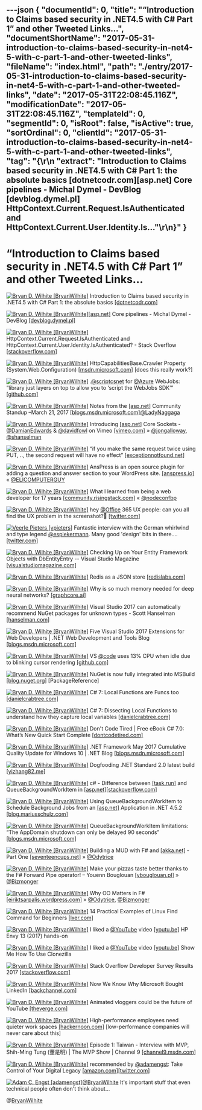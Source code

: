 ---json
{
  "documentId": 0,
  "title": "“Introduction to Claims based security in .NET4.5 with C# Part 1” and other Tweeted Links…",
  "documentShortName": "2017-05-31-introduction-to-claims-based-security-in-net4-5-with-c-part-1-and-other-tweeted-links",
  "fileName": "index.html",
  "path": "./entry/2017-05-31-introduction-to-claims-based-security-in-net4-5-with-c-part-1-and-other-tweeted-links",
  "date": "2017-05-31T22:08:45.116Z",
  "modificationDate": "2017-05-31T22:08:45.116Z",
  "templateId": 0,
  "segmentId": 0,
  "isRoot": false,
  "isActive": true,
  "sortOrdinal": 0,
  "clientId": "2017-05-31-introduction-to-claims-based-security-in-net4-5-with-c-part-1-and-other-tweeted-links",
  "tag": "{\r\n  \"extract\": \"Introduction to Claims based security in .NET4.5 with C# Part 1: the absolute basics [dotnetcodr.com][asp.net] Core pipelines - Michal Dymel - DevBlog [devblog.dymel.pl] HttpContext.Current.Request.IsAuthenticated and HttpContext.Current.User.Identity.Is...\"\r\n}"
}
---

# “Introduction to Claims based security in .NET4.5 with C# Part 1” and other Tweeted Links…

[<img alt="Bryan D. Wilhite [BryanWilhite]" src="https://songhay.blob.core.windows.net/shared-social-twitter/BryanWilhite.jpeg">](http://t.co/UNdqV0Z1zz "Bryan D. Wilhite [BryanWilhite]") Introduction to Claims based security in .NET4.5 with C# Part 1: the absolute basics [[dotnetcodr.com]](https://dotnetcodr.com/2013/02/11/introduction-to-claims-based-security-in-net4-5-with-c-part-1/)

[<img alt="Bryan D. Wilhite [BryanWilhite]" src="https://songhay.blob.core.windows.net/shared-social-twitter/BryanWilhite.jpeg">](http://t.co/UNdqV0Z1zz "Bryan D. Wilhite [BryanWilhite]")[[asp.net]](http://ASP.NET) Core pipelines - Michal Dymel - DevBlog [[devblog.dymel.pl]](https://devblog.dymel.pl/2017/03/20/asp-net-core-pipelines/)

[<img alt="Bryan D. Wilhite [BryanWilhite]" src="https://songhay.blob.core.windows.net/shared-social-twitter/BryanWilhite.jpeg">](http://t.co/UNdqV0Z1zz "Bryan D. Wilhite [BryanWilhite]") HttpContext.Current.Request.IsAuthenticated and HttpContext.Current.User.Identity.IsAuthenticated? - Stack Overflow [[stackoverflow.com]](http://stackoverflow.com/questions/1379566/what-is-the-difference-between-httpcontext-current-request-isauthenticated-and-h)

[<img alt="Bryan D. Wilhite [BryanWilhite]" src="https://songhay.blob.core.windows.net/shared-social-twitter/BryanWilhite.jpeg">](http://t.co/UNdqV0Z1zz "Bryan D. Wilhite [BryanWilhite]") HttpCapabilitiesBase.Crawler Property (System.Web.Configuration) [[msdn.microsoft.com]](https://msdn.microsoft.com/en-us/library/system.web.configuration.httpcapabilitiesbase.crawler(v=vs.110).aspx) [does this really work?]

[<img alt="Bryan D. Wilhite [BryanWilhite]" src="https://songhay.blob.core.windows.net/shared-social-twitter/BryanWilhite.jpeg">](http://t.co/UNdqV0Z1zz "Bryan D. Wilhite [BryanWilhite]") .[@scriptcsnet](http://twitter.com/scriptcsnet) for [@Azure](http://twitter.com/Azure) WebJobs: “library just layers on top to allow you to ‘script the WebJobs SDK’” [[github.com]](https://github.com/Azure/azure-webjobs-sdk-script)

[<img alt="Bryan D. Wilhite [BryanWilhite]" src="https://songhay.blob.core.windows.net/shared-social-twitter/BryanWilhite.jpeg">](http://t.co/UNdqV0Z1zz "Bryan D. Wilhite [BryanWilhite]") Notes from the [[asp.net]](http://ASP.NET) Community Standup –March 21, 2017 [[blogs.msdn.microsoft.com]](https://blogs.msdn.microsoft.com/webdev/2017/03/22/notes-from-the-asp-net-community-standup-march-21-2017/)[@LadyNaggaga](http://twitter.com/LadyNaggaga)

[<img alt="Bryan D. Wilhite [BryanWilhite]" src="https://songhay.blob.core.windows.net/shared-social-twitter/BryanWilhite.jpeg">](http://t.co/UNdqV0Z1zz "Bryan D. Wilhite [BryanWilhite]") Introducing [[asp.net]](http://ASP.NET) Core Sockets - [@DamianEdwards](http://twitter.com/DamianEdwards) & [@davidfowl](http://twitter.com/davidfowl) on Vimeo [[vimeo.com]](https://vimeo.com/204078084) » [@jongalloway](http://twitter.com/jongalloway), [@shanselman](http://twitter.com/shanselman)

[<img alt="Bryan D. Wilhite [BryanWilhite]" src="https://songhay.blob.core.windows.net/shared-social-twitter/BryanWilhite.jpeg">](http://t.co/UNdqV0Z1zz "Bryan D. Wilhite [BryanWilhite]") “if you make the same request twice using PUT, .., the second request will have no effect” [[exceptionnotfound.net]](https://www.exceptionnotfound.net/using-http-methods-correctly-in-asp-net-web-api/)

[<img alt="Bryan D. Wilhite [BryanWilhite]" src="https://songhay.blob.core.windows.net/shared-social-twitter/BryanWilhite.jpeg">](http://t.co/UNdqV0Z1zz "Bryan D. Wilhite [BryanWilhite]") AnsPress is an open source plugin for adding a question and answer section to your WordPress site. [[anspress.io]](https://anspress.io/) « [@ELICOMPUTERGUY](http://twitter.com/ELICOMPUTERGUY)

[<img alt="Bryan D. Wilhite [BryanWilhite]" src="https://songhay.blob.core.windows.net/shared-social-twitter/BryanWilhite.jpeg">](http://t.co/UNdqV0Z1zz "Bryan D. Wilhite [BryanWilhite]") What I learned from being a web developer for 17 years [[community.risingstack.com]](http://community.risingstack.com/ive-been-a-web-developer-for-17-years-and-this-is-what-i-learned-daniel-khan/) « [@nodeconfbp](http://twitter.com/nodeconfbp)

[<img alt="Bryan D. Wilhite [BryanWilhite]" src="https://songhay.blob.core.windows.net/shared-social-twitter/BryanWilhite.jpeg">](http://t.co/UNdqV0Z1zz "Bryan D. Wilhite [BryanWilhite]") hey [@Office](http://twitter.com/Office) 365 UX people: can you all find the UX problem in the screenshot?😬 [[twitter.com]](https://twitter.com/BryanWilhite/status/868220243427995648/photo/1)

[<img alt="Veerle Pieters [vpieters]" src="https://songhay.blob.core.windows.net/shared-social-twitter/vpieters.png">](http://t.co/A4ZEwCEPEs "Veerle Pieters [vpieters]") Fantastic interview with the German whirlwind and type legend [@espiekermann](http://twitter.com/espiekermann). Many good 'design' bits in there.… [[twitter.com]](https://twitter.com/i/web/status/869450696214675456)

[<img alt="Bryan D. Wilhite [BryanWilhite]" src="https://songhay.blob.core.windows.net/shared-social-twitter/BryanWilhite.jpeg">](http://t.co/UNdqV0Z1zz "Bryan D. Wilhite [BryanWilhite]") Checking Up on Your Entity Framework Objects with DbEntityEntry -- Visual Studio Magazine [[visualstudiomagazine.com]](https://visualstudiomagazine.com/articles/2017/03/01/check-ef-objects-dbentityentry.aspx)

[<img alt="Bryan D. Wilhite [BryanWilhite]" src="https://songhay.blob.core.windows.net/shared-social-twitter/BryanWilhite.jpeg">](http://t.co/UNdqV0Z1zz "Bryan D. Wilhite [BryanWilhite]") Redis as a JSON store [[redislabs.com]](https://redislabs.com/blog/redis-as-a-json-store/)

[<img alt="Bryan D. Wilhite [BryanWilhite]" src="https://songhay.blob.core.windows.net/shared-social-twitter/BryanWilhite.jpeg">](http://t.co/UNdqV0Z1zz "Bryan D. Wilhite [BryanWilhite]") Why is so much memory needed for deep neural networks? [[graphcore.ai]](https://www.graphcore.ai/blog/why-is-so-much-memory-needed-for-deep-neural-networks)

[<img alt="Bryan D. Wilhite [BryanWilhite]" src="https://songhay.blob.core.windows.net/shared-social-twitter/BryanWilhite.jpeg">](http://t.co/UNdqV0Z1zz "Bryan D. Wilhite [BryanWilhite]") Visual Studio 2017 can automatically recommend NuGet packages for unknown types - Scott Hanselman [[hanselman.com]](https://www.hanselman.com/blog/VisualStudio2017CanAutomaticallyRecommendNuGetPackagesForUnknownTypes.aspx)

[<img alt="Bryan D. Wilhite [BryanWilhite]" src="https://songhay.blob.core.windows.net/shared-social-twitter/BryanWilhite.jpeg">](http://t.co/UNdqV0Z1zz "Bryan D. Wilhite [BryanWilhite]") Five Visual Studio 2017 Extensions for Web Developers | .NET Web Development and Tools Blog [[blogs.msdn.microsoft.com]](https://blogs.msdn.microsoft.com/webdev/2017/03/21/five-visual-studio-2017-extensions-for-web-developers/)

[<img alt="Bryan D. Wilhite [BryanWilhite]" src="https://songhay.blob.core.windows.net/shared-social-twitter/BryanWilhite.jpeg">](http://t.co/UNdqV0Z1zz "Bryan D. Wilhite [BryanWilhite]") VS [@code](http://twitter.com/code) uses 13% CPU when idle due to blinking cursor rendering [[github.com]](https://github.com/Microsoft/vscode/issues/22900)

[<img alt="Bryan D. Wilhite [BryanWilhite]" src="https://songhay.blob.core.windows.net/shared-social-twitter/BryanWilhite.jpeg">](http://t.co/UNdqV0Z1zz "Bryan D. Wilhite [BryanWilhite]") NuGet is now fully integrated into MSBuild [[blog.nuget.org]](http://blog.nuget.org/20170316/NuGet-now-fully-integrated-into-MSBuild.html) [PackageReference]

[<img alt="Bryan D. Wilhite [BryanWilhite]" src="https://songhay.blob.core.windows.net/shared-social-twitter/BryanWilhite.jpeg">](http://t.co/UNdqV0Z1zz "Bryan D. Wilhite [BryanWilhite]") C# 7: Local Functions are Funcs too [[danielcrabtree.com]](https://www.danielcrabtree.com/blog/84/c-sharp-7-local-functions-are-funcs-too)

[<img alt="Bryan D. Wilhite [BryanWilhite]" src="https://songhay.blob.core.windows.net/shared-social-twitter/BryanWilhite.jpeg">](http://t.co/UNdqV0Z1zz "Bryan D. Wilhite [BryanWilhite]") C# 7: Dissecting Local Functions to understand how they capture local variables [[danielcrabtree.com]](https://www.danielcrabtree.com/blog/73/c-sharp-7-dissecting-local-functions-to-understand-how-they-capture-local-variables)

[<img alt="Bryan D. Wilhite [BryanWilhite]" src="https://songhay.blob.core.windows.net/shared-social-twitter/BryanWilhite.jpeg">](http://t.co/UNdqV0Z1zz "Bryan D. Wilhite [BryanWilhite]") Don't Code Tired | Free eBook C# 7.0: What’s New Quick Start Complete [[dontcodetired.com]](http://dontcodetired.com/blog/post/Free-eBook-C-70-Whats-New-Quick-Start-Complete)

[<img alt="Bryan D. Wilhite [BryanWilhite]" src="https://songhay.blob.core.windows.net/shared-social-twitter/BryanWilhite.jpeg">](http://t.co/UNdqV0Z1zz "Bryan D. Wilhite [BryanWilhite]") .NET Framework May 2017 Cumulative Quality Update for Windows 10 | .NET Blog [[blogs.msdn.microsoft.com]](https://blogs.msdn.microsoft.com/dotnet/2017/05/26/net-framework-may-2017-cumulative-quality-update-for-windows-10/)

[<img alt="Bryan D. Wilhite [BryanWilhite]" src="https://songhay.blob.core.windows.net/shared-social-twitter/BryanWilhite.jpeg">](http://t.co/UNdqV0Z1zz "Bryan D. Wilhite [BryanWilhite]") Dogfooding .NET Standard 2.0 latest build [[yizhang82.me]](http://yizhang82.me/dogfooding-netstandard-2)

[<img alt="Bryan D. Wilhite [BryanWilhite]" src="https://songhay.blob.core.windows.net/shared-social-twitter/BryanWilhite.jpeg">](http://t.co/UNdqV0Z1zz "Bryan D. Wilhite [BryanWilhite]") c# - Difference between [[task.run]](http://Task.Run) and QueueBackgroundWorkItem in [[asp.net]](http://Asp.Net)[[stackoverflow.com]](http://stackoverflow.com/questions/29938522/difference-between-task-run-and-queuebackgroundworkitem-in-asp-net)

[<img alt="Bryan D. Wilhite [BryanWilhite]" src="https://songhay.blob.core.windows.net/shared-social-twitter/BryanWilhite.jpeg">](http://t.co/UNdqV0Z1zz "Bryan D. Wilhite [BryanWilhite]") Using QueueBackgroundWorkItem to Schedule Background Jobs from an [[asp.net]](http://ASP.NET) Application in .NET 4.5.2 [[blog.mariusschulz.com]](https://blog.mariusschulz.com/2014/05/07/scheduling-background-jobs-from-an-asp-net-application-in-net-4-5-2)

[<img alt="Bryan D. Wilhite [BryanWilhite]" src="https://songhay.blob.core.windows.net/shared-social-twitter/BryanWilhite.jpeg">](http://t.co/UNdqV0Z1zz "Bryan D. Wilhite [BryanWilhite]") QueueBackgroundWorkItem limitations: “The AppDomain shutdown can only be delayed 90 seconds” [[blogs.msdn.microsoft.com]](https://blogs.msdn.microsoft.com/webdev/2014/06/04/queuebackgroundworkitem-to-reliably-schedule-and-run-background-processes-in-asp-net/)

[<img alt="Bryan D. Wilhite [BryanWilhite]" src="https://songhay.blob.core.windows.net/shared-social-twitter/BryanWilhite.jpeg">](http://t.co/UNdqV0Z1zz "Bryan D. Wilhite [BryanWilhite]") Building a MUD with F# and [[akka.net]](http://Akka.NET) - Part One [[seventeencups.net]](https://www.seventeencups.net/building-a-mud-with-f-sharp-and-akka-net-part-one/) » [@Odytrice](http://twitter.com/Odytrice)

[<img alt="Bryan D. Wilhite [BryanWilhite]" src="https://songhay.blob.core.windows.net/shared-social-twitter/BryanWilhite.jpeg">](http://t.co/UNdqV0Z1zz "Bryan D. Wilhite [BryanWilhite]") Make your pizzas taste better thanks to the F# Forward Pipe operator! – Youenn Bouglouan [[ybouglouan.pl]](http://www.ybouglouan.pl/2017/03/make-your-pizzas-taste-better-thanks-to-the-fsharp-forward-pipe-operator/) » [@Bizmonger](http://twitter.com/Bizmonger)

[<img alt="Bryan D. Wilhite [BryanWilhite]" src="https://songhay.blob.core.windows.net/shared-social-twitter/BryanWilhite.jpeg">](http://t.co/UNdqV0Z1zz "Bryan D. Wilhite [BryanWilhite]") Why OO Matters in F# [[eiriktsarpalis.wordpress.com]](https://eiriktsarpalis.wordpress.com/2017/03/20/why-oo-matters-in-f/) » [@Odytrice](http://twitter.com/Odytrice), [@Bizmonger](http://twitter.com/Bizmonger)

[<img alt="Bryan D. Wilhite [BryanWilhite]" src="https://songhay.blob.core.windows.net/shared-social-twitter/BryanWilhite.jpeg">](http://t.co/UNdqV0Z1zz "Bryan D. Wilhite [BryanWilhite]") 14 Practical Examples of Linux Find Command for Beginners [[lxer.com]](http://lxer.com/module/newswire/ext_link.php?rid=240419)

[<img alt="Bryan D. Wilhite [BryanWilhite]" src="https://songhay.blob.core.windows.net/shared-social-twitter/BryanWilhite.jpeg">](http://t.co/UNdqV0Z1zz "Bryan D. Wilhite [BryanWilhite]") I liked a [@YouTube](http://twitter.com/YouTube) video [[youtu.be]](http://youtu.be/er1ZGy3ITfQ?a) HP Envy 13 (2017) hands-on

[<img alt="Bryan D. Wilhite [BryanWilhite]" src="https://songhay.blob.core.windows.net/shared-social-twitter/BryanWilhite.jpeg">](http://t.co/UNdqV0Z1zz "Bryan D. Wilhite [BryanWilhite]") I liked a [@YouTube](http://twitter.com/YouTube) video [[youtu.be]](http://youtu.be/kFU-eG8UaTM?a) Show Me How To Use Clonezilla

[<img alt="Bryan D. Wilhite [BryanWilhite]" src="https://songhay.blob.core.windows.net/shared-social-twitter/BryanWilhite.jpeg">](http://t.co/UNdqV0Z1zz "Bryan D. Wilhite [BryanWilhite]") Stack Overflow Developer Survey Results 2017 [[stackoverflow.com]](http://stackoverflow.com/insights/survey/2017/)

[<img alt="Bryan D. Wilhite [BryanWilhite]" src="https://songhay.blob.core.windows.net/shared-social-twitter/BryanWilhite.jpeg">](http://t.co/UNdqV0Z1zz "Bryan D. Wilhite [BryanWilhite]") Now We Know Why Microsoft Bought LinkedIn [[backchannel.com]](https://backchannel.com/now-we-know-why-microsoft-bought-linkedin-dad742b3dd87#.16oew9rjg)

[<img alt="Bryan D. Wilhite [BryanWilhite]" src="https://songhay.blob.core.windows.net/shared-social-twitter/BryanWilhite.jpeg">](http://t.co/UNdqV0Z1zz "Bryan D. Wilhite [BryanWilhite]") Animated vloggers could be the future of YouTube [[theverge.com]](http://www.theverge.com/2017/3/21/14994816/animated-vlogger-ai-kizuna-youtube-lets-play)

[<img alt="Bryan D. Wilhite [BryanWilhite]" src="https://songhay.blob.core.windows.net/shared-social-twitter/BryanWilhite.jpeg">](http://t.co/UNdqV0Z1zz "Bryan D. Wilhite [BryanWilhite]") High-performance employees need quieter work spaces [[hackernoon.com]](http://hackernoon.com/58-of-high-performance-employees-say-they-need-more-quiet-work-spaces-4381241a6453#.767o5aq6p) [low-performance companies will never care about this]

[<img alt="Bryan D. Wilhite [BryanWilhite]" src="https://songhay.blob.core.windows.net/shared-social-twitter/BryanWilhite.jpeg">](http://t.co/UNdqV0Z1zz "Bryan D. Wilhite [BryanWilhite]") Episode 1: Taiwan - Interview with MVP, Shih-Ming Tung (董是明) | The MVP Show | Channel 9 [[channel9.msdn.com]](https://channel9.msdn.com/Shows/MVP-Show/Episode-1-Taiwan-Interview-with-MVP-Shih-Ming-Tung)

[<img alt="Bryan D. Wilhite [BryanWilhite]" src="https://songhay.blob.core.windows.net/shared-social-twitter/BryanWilhite.jpeg">](http://t.co/UNdqV0Z1zz "Bryan D. Wilhite [BryanWilhite]") recommended by [@adamengst](http://twitter.com/adamengst): Take Control of Your Digital Legacy [[amazon.com]](https://www.amazon.com/Take-Control-Your-Digital-Legacy-ebook/dp/B06WLJ31HW%3FSubscriptionId%3D1SW6D7X6ZXXR92KVX0G2%26tag%3Dthekintespacec00%26linkCode%3Dxm2%26camp%3D2025%26creative%3D165953%26creativeASIN%3DB06WLJ31HW)[[twitter.com]](https://twitter.com/BryanWilhite/status/869133773530648577/photo/1)

[<img alt="Adam C. Engst [adamengst]" src="https://songhay.blob.core.windows.net/shared-social-twitter/adamengst.jpg">](http://t.co/ioGvxdz3 "Adam C. Engst [adamengst]")[@BryanWilhite](http://twitter.com/BryanWilhite) It's important stuff that even technical people often don't think about...

@[BryanWilhite](https://twitter.com/BryanWilhite)
